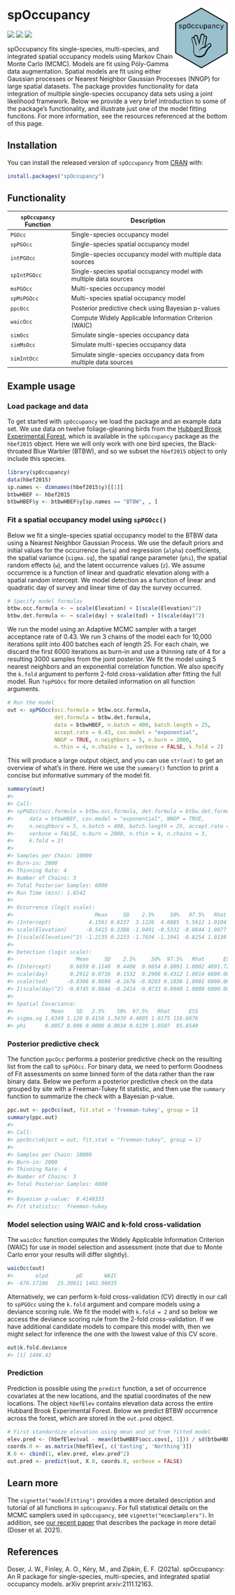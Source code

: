 
<!-- README.md is generated from README.Rmd. Please edit that file -->

# spOccupancy <a href='https://www.jeffdoser.com/files/spoccupancy-web/'><img src="man/figures/logo.png" align="right" height="139"/></a>

[![](https://www.r-pkg.org/badges/version/spOccupancy?color=green)](https://cran.r-project.org/package=spOccupancy)
[![](http://cranlogs.r-pkg.org/badges/grand-total/spOccupancy?color=blue)](https://cran.r-project.org/package=spOccupancy)
[![](https://codecov.io/gh/doserjef/spOccupancy/branch/main/graph/badge.svg)](https://app.codecov.io/gh/doserjef/spOccupancy)

spOccupancy fits single-species, multi-species, and integrated spatial
occupancy models using Markov Chain Monte Carlo (MCMC). Models are fit
using Póly-Gamma data augmentation. Spatial models are fit using either
Gaussian processes or Nearest Neighbor Gaussian Processes (NNGP) for
large spatial datasets. The package provides functionality for data
integration of multiple single-species occupancy data sets using a joint
likelihood framework. Below we provide a very brief introduction to some
of the package’s functionality, and illustrate just one of the model
fitting funcitons. For more information, see the resources referenced at
the bottom of this page.

## Installation

You can install the released version of `spOccupancy` from
[CRAN](https://CRAN.R-project.org) with:

``` r
install.packages("spOccupancy")
```

## Functionality

| `spOccupancy` Function | Description                                                       |
| ---------------------- | ----------------------------------------------------------------- |
| `PGOcc`                | Single-species occupancy model                                    |
| `spPGOcc`              | Single-species spatial occupancy model                            |
| `intPGOcc`             | Single-species occupancy model with multiple data sources         |
| `spIntPGOcc`           | Single-species spatial occupancy model with multiple data sources |
| `msPGOcc`              | Multi-species occupancy model                                     |
| `spMsPGOcc`            | Multi-species spatial occupancy model                             |
| `ppcOcc`               | Posterior predictive check using Bayesian p-values                |
| `waicOcc`              | Compute Widely Applicable Information Criterion (WAIC)            |
| `simOcc`               | Simulate single-species occupancy data                            |
| `simMsOcc`             | Simulate multi-species occupancy data                             |
| `simIntOcc`            | Simulate single-species occupancy data from multiple data sources |

## Example usage

### Load package and data

To get started with `spOccupancy` we load the package and an example
data set. We use data on twelve foliage-gleaning birds from the [Hubbard
Brook Experimental Forest](https://hubbardbrook.org/), which is
available in the `spOccupancy` package as the `hbef2015` object. Here we
will only work with one bird species, the Black-throated Blue Warbler
(BTBW), and so we subset the `hbef2015` object to only include this
species.

``` r
library(spOccupancy)
data(hbef2015)
sp.names <- dimnames(hbef2015$y)[[1]]
btbwHBEF <- hbef2015
btbwHBEF$y <- btbwHBEF$y[sp.names == "BTBW", , ]
```

### Fit a spatial occupancy model using `spPGOcc()`

Below we fit a single-species spatial occupancy model to the BTBW data
using a Nearest Neighbor Gaussian Process. We use the default priors and
initial values for the occurrence (`beta`) and regression (`alpha`)
coefficients, the spatial variance (`sigma.sq`), the spatial range
parameter (`phi`), the spatial random effects (`w`), and the latent
occurrence values (`z`). We assume occurrence is a function of linear
and quadratic elevation along with a spatial random intercept. We model
detection as a function of linear and quadratic day of survey and linear
time of day the survey occurred.

``` r
# Specify model formulas
btbw.occ.formula <- ~ scale(Elevation) + I(scale(Elevation)^2)
btbw.det.formula <- ~ scale(day) + scale(tod) + I(scale(day)^2)
```

We run the model using an Adaptive MCMC sampler with a target acceptance
rate of 0.43. We run 3 chains of the model each for 10,000 iterations
split into 400 batches each of length 25. For each chain, we discard the
first 6000 iterations as burn-in and use a thinning rate of 4 for a
resulting 3000 samples from the joint posterior. We fit the model using
5 nearest neighbors and an exponential correlation function. We also
specify the `k.fold` argument to perform 2-fold cross-validation after
fitting the full model. Run `?spPGOcc` for more detailed information on
all function arguments.

``` r
# Run the model
out <- spPGOcc(occ.formula = btbw.occ.formula,
               det.formula = btbw.det.formula,
               data = btbwHBEF, n.batch = 400, batch.length = 25,
               accept.rate = 0.43, cov.model = "exponential", 
               NNGP = TRUE, n.neighbors = 5, n.burn = 2000, 
               n.thin = 4, n.chains = 3, verbose = FALSE, k.fold = 2)
```

This will produce a large output object, and you can use `str(out)` to
get an overview of what’s in there. Here we use the `summary()` function
to print a concise but informative summary of the model fit.

``` r
summary(out)
#> 
#> Call:
#> spPGOcc(occ.formula = btbw.occ.formula, det.formula = btbw.det.formula, 
#>     data = btbwHBEF, cov.model = "exponential", NNGP = TRUE, 
#>     n.neighbors = 5, n.batch = 400, batch.length = 25, accept.rate = 0.43, 
#>     verbose = FALSE, n.burn = 2000, n.thin = 4, n.chains = 3, 
#>     k.fold = 2)
#> 
#> Samples per Chain: 10000
#> Burn-in: 2000
#> Thinning Rate: 4
#> Number of Chains: 3
#> Total Posterior Samples: 6000
#> Run Time (min): 1.8542
#> 
#> Occurrence (logit scale): 
#>                          Mean     SD    2.5%     50%   97.5%   Rhat      ESS
#> (Intercept)            4.1561 0.6237  3.1226  4.0885  5.5612 1.0104 300.7032
#> scale(Elevation)      -0.5415 0.2388 -1.0491 -0.5332 -0.0844 1.0077 547.5959
#> I(scale(Elevation)^2) -1.2135 0.2233 -1.7034 -1.1941 -0.8254 1.0130 470.8693
#> 
#> Detection (logit scale): 
#>                    Mean     SD    2.5%     50%  97.5%   Rhat      ESS
#> (Intercept)      0.6659 0.1148  0.4408  0.6654 0.8891 1.0002 4891.728
#> scale(day)       0.2912 0.0716  0.1532  0.2906 0.4312 1.0014 6000.000
#> scale(tod)      -0.0306 0.0690 -0.1676 -0.0293 0.1036 1.0001 6000.000
#> I(scale(day)^2) -0.0745 0.0846 -0.2414 -0.0733 0.0940 1.0009 6000.000
#> 
#> Spatial Covariance: 
#>            Mean    SD   2.5%    50%  97.5%   Rhat      ESS
#> sigma.sq 1.6349 1.120 0.4156 1.3439 4.4805 1.0175 116.6676
#> phi      0.0057 0.006 0.0006 0.0034 0.0239 1.0507  85.6540
```

### Posterior predictive check

The function `ppcOcc` performs a posterior predictive check on the
resulting list from the call to `spPGOcc`. For binary data, we need to
perform Goodness of Fit assessments on some binned form of the data
rather than the raw binary data. Below we perform a posterior predictive
check on the data grouped by site with a Freeman-Tukey fit statistic,
and then use the `summary` function to summarize the check with a
Bayesian p-value.

``` r
ppc.out <- ppcOcc(out, fit.stat = 'freeman-tukey', group = 1)
summary(ppc.out)
#> 
#> Call:
#> ppcOcc(object = out, fit.stat = "freeman-tukey", group = 1)
#> 
#> Samples per Chain: 10000
#> Burn-in: 2000
#> Thinning Rate: 4
#> Number of Chains: 3
#> Total Posterior Samples: 6000
#> 
#> Bayesian p-value:  0.4148333 
#> Fit statistic:  freeman-tukey
```

### Model selection using WAIC and k-fold cross-validation

The `waicOcc` function computes the Widely Applicable Information
Criterion (WAIC) for use in model selection and assessment (note that
due to Monte Carlo error your results will differ slightly).

``` r
waicOcc(out)
#>       elpd         pD       WAIC 
#> -676.17106   25.30911 1402.96035
```

Alternatively, we can perform k-fold cross-validation (CV) directly in
our call to `spPGOcc` using the `k.fold` argument and compare models
using a deviance scoring rule. We fit the model with `k.fold = 2` and so
below we access the deviance scoring rule from the 2-fold
cross-validation. If we have additional candidate models to compare this
model with, then we might select for inference the one with the lowest
value of this CV score.

``` r
out$k.fold.deviance
#> [1] 1496.43
```

### Prediction

Prediction is possible using the `predict` function, a set of occurrence
covariates at the new locations, and the spatial coordinates of the new
locations. The object `hbefElev` contains elevation data across the
entire Hubbard Brook Experimental Forest. Below we predict BTBW
occurrence across the forest, which are stored in the `out.pred` object.

``` r
# First standardize elevation using mean and sd from fitted model
elev.pred <- (hbefElev$val - mean(btbwHBEF$occ.covs[, 1])) / sd(btbwHBEF$occ.covs[, 1])
coords.0 <- as.matrix(hbefElev[, c('Easting', 'Northing')])
X.0 <- cbind(1, elev.pred, elev.pred^2)
out.pred <- predict(out, X.0, coords.0, verbose = FALSE)
```

## Learn more

The `vignette("modelFitting")` provides a more detailed description and
tutorial of all functions in `spOccupancy`. For full statistical details
on the MCMC samplers used in `spOccupancy`, see
`vignette("mcmcSamplers")`. In addition, see [our recent
paper](https://arxiv.org/abs/2111.12163) that describes the package in
more detail (Doser et al. 2021).

## References

Doser, J. W., Finley, A. O., Kéry, M., and Zipkin, E. F. (2021a).
spOccupancy: An R package for single-species, multi-species, and
integrated spatial occupancy models. arXiv preprint arxiv:2111.12163.

